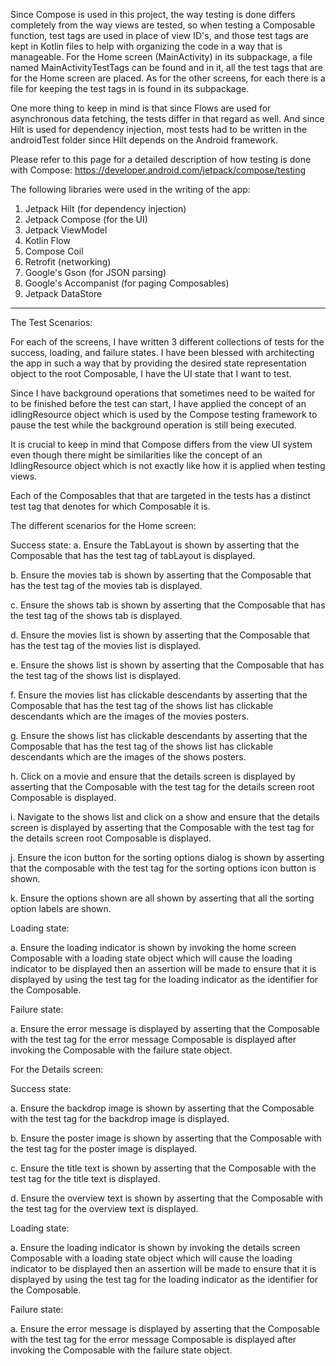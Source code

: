 Since Compose is used in this project, the way testing is done differs completely from the way views
are tested, so when testing a Composable function, test tags are used in place of view ID's, and
those test tags are kept in Kotlin files to help with organizing the code in a way that is
manageable. For the Home screen (MainActivity) in its subpackage, a file named MainActivityTestTags
can be found and in it, all the test tags that are for the Home screen are placed. As for the other
screens, for each there is a file for keeping the test tags in is found in its subpackage.

One more thing to keep in mind is that since Flows are used for asynchronous data fetching, the
tests differ in that regard as well. And since Hilt is used for dependency injection, most tests had
to be written in the androidTest folder since Hilt depends on the Android framework.

Please refer to this page for a detailed description of how testing is done with Compose:
https://developer.android.com/jetpack/compose/testing

The following libraries were used in the writing of the app:

1. Jetpack Hilt (for dependency injection)
2. Jetpack Compose (for the UI)
3. Jetpack ViewModel
4. Kotlin Flow
5. Compose Coil
6. Retrofit (networking)
7. Google's Gson (for JSON parsing)
8. Google's Accompanist (for paging Composables)
9. Jetpack DataStore

---

The Test Scenarios:

For each of the screens, I have written 3 different collections of tests for the success, loading,
and failure states. I have been blessed with architecting the app in such a way that by providing
the desired state representation object to the root Composable, I have the UI state that I want to
test.

Since I have background operations that sometimes need to be waited for to be finished before the
test can start, I have applied the concept of an idlingResource object which is used by the Compose
testing framework to pause the test while the background operation is still being executed.

It is crucial to keep in mind that Compose differs from the view UI system even though there might
be similarities like the concept of an IdlingResource object which is not exactly like how it is
applied when testing views.

Each of the Composables that that are targeted in the tests has a distinct test tag that denotes for
which Composable it is.


The different scenarios for the Home screen:

Success state:
a. Ensure the TabLayout is shown by asserting that the Composable that has the test tag of tabLayout
is displayed.

b. Ensure the movies tab is shown by asserting that the Composable that has the test tag of the
movies tab is displayed.

c. Ensure the shows tab is shown by asserting that the Composable that has the test tag of the shows
tab is displayed.

d. Ensure the movies list is shown by asserting that the Composable that has the test tag of the
movies list is displayed.

e. Ensure the shows list is shown by asserting that the Composable that has the test tag of the
shows list is displayed.

f. Ensure the movies list has clickable descendants by asserting that the Composable that has the
test tag of the shows list has clickable descendants which are the images of the movies posters.

g. Ensure the shows list has clickable descendants by asserting that the Composable that has the
test tag of the shows list has clickable descendants which are the images of the shows posters.

h. Click on a movie and ensure that the details screen is displayed by asserting that the Composable
with the test tag for the details screen root Composable is displayed.

i. Navigate to the shows list and click on a show and ensure that the details screen is displayed by
asserting that the Composable with the test tag for the details screen root Composable is displayed.

j. Ensure the icon button for the sorting options dialog is shown by asserting that the composable
with the test tag for the sorting options icon button is shown.

k. Ensure the options shown are all shown by asserting that all the sorting option labels are shown.

Loading state:

a. Ensure the loading indicator is shown by invoking the home screen Composable with a loading state
object which will cause the loading indicator to be displayed then an assertion will be made to
ensure that it is displayed by using the test tag for the loading indicator as the identifier for
the Composable.

Failure state:

a. Ensure the error message is displayed by asserting that the Composable with the test tag for the
error message Composable is displayed after invoking the Composable with the failure state object.


For the Details screen:

Success state:

a. Ensure the backdrop image is shown by asserting that the Composable with the test tag for the
backdrop image is displayed.

b. Ensure the poster image is shown by asserting that the Composable with the test tag for the
poster image is displayed.

c. Ensure the title text is shown by asserting that the Composable with the test tag for the title
text is displayed.

d. Ensure the overview text is shown by asserting that the Composable with the test tag for the
overview text is displayed.

Loading state:

a. Ensure the loading indicator is shown by invoking the details screen Composable with a loading
state object which will cause the loading indicator to be displayed then an assertion will be made
to ensure that it is displayed by using the test tag for the loading indicator as the identifier for
the Composable.

Failure state:

a. Ensure the error message is displayed by asserting that the Composable with the test tag for the
error message Composable is displayed after invoking the Composable with the failure state object.

